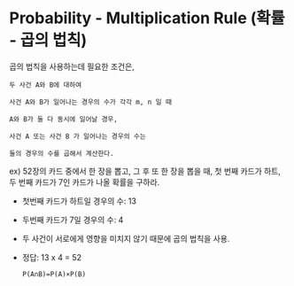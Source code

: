 # Probability - Multiplication Rule (확률 - 곱의 법칙)

곱의 법칙을 사용하는데 필요한 조건은,

```
두 사건 A와 B에 대하여

사건 A와 B가 일어나는 경우의 수가 각각 m, n 일 때

A와 B가 둘 다 동시에 일어날 경우,

사건 A 또는 사건 B 가 일어나는 경우의 수는

둘의 경우의 수를 곱해서 계산한다.
```

ex) 52장의 카드 중에서 한 장을 뽑고, 그 후 또 한 장을 뽑을 때, 첫 번째 카드가 하트, 두 번째 카드가 7인 카드가 나올 확률을 구하라.

- 첫번째 카드가 하트일 경우의 수: 13
- 두번째 카드가 7일 경우의 수: 4
- 두 사건이 서로에게 영향을 미치지 않기 때문에 곱의 법칙을 사용.
- 정답: 13 x 4 = 52

  `P(A∩B)=P(A)×P(B)`
